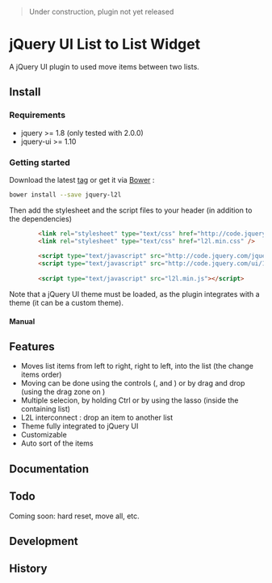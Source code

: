 
> Under construction, plugin not yet released

# jQuery UI List to List Widget

A jQuery UI plugin to used move items between two lists.

## Install

### Requirements

 - jquery >= 1.8 (only tested with 2.0.0)
 - jquery-ui >= 1.10 

### Getting started 

Download the latest [tag](https://github.com/krampstudio/jquerui-l2l/tags) or get it via [Bower](http://bower.io) :

```bash
bower install --save jquery-l2l
```

Then add the stylesheet and the script files to your header (in addition to the dependencies) 

```html
        <link rel="stylesheet" type="text/css" href="http://code.jquery.com/ui/1.10.3/themes/smoothness/jquery-ui.min.css" />  
        <link rel="stylesheet" type="text/css" href="l2l.min.css" />
        
        <script type="text/javascript" src="http://code.jquery.com/jquery-2.0.0.min.js"></script>
        <script type="text/javascript" src="http://code.jquery.com/ui/1.10.3/jquery-ui.min.js"></script>
        
        <script type="text/javascript" src="l2l.min.js"></script>
```

Note that a jQuery UI theme must be loaded, as the plugin integrates with a theme (it can be a custom theme).

#### Manual 

## Features

- Moves list items from left to right, right to left, into the list (the change items order)
- Moving can be done using the controls (, and ) or by drag and drop (using the drag zone on )
- Multiple selecion, by holding Ctrl or by using the lasso (inside the containing list)
- L2L interconnect : drop an item to another list
- Theme fully integrated to jQuery UI
- Customizable
- Auto sort of the items

## Documentation

## Todo

Coming soon: hard reset, move all, etc.

## Development

## History
